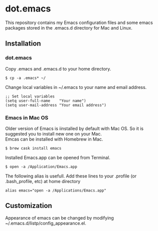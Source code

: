 # dot.emacs

This repository contains my Emacs configuration files and some emacs packages stored in the .emacs.d directory for Mac and Linux.

## Installation
### dot.emacs
Copy .emacs and .emacs.d to your home directory.
```
$ cp -a .emacs* ~/
```
Change local variables in ~/.emacs to your name and email address.
```
;; Set local variables
(setq user-full-name    "Your name")
(setq user-mail-address "Your email address")
```
### Emacs in Mac OS
Older version of Emacs is iinstalled by default with Mac OS. So it is suggested you to install new one on your Mac.
<br>
Emcas can be installed with Homebrew in Mac.
```
$ brew cask install emacs
```
Installed Emacs.app can be opened from Terminal.
```
$ open -a /Application/Emacs.app
```
The following alias is usefull. Add these lines to your .profile (or .bash_profile, etc) at home directory
```
alias emacs="open -a /Applications/Emacs.app"
```

## Customization
Appearance of emacs can be changed by modifying ~/.emacs.d/listp/config_appearance.el.
